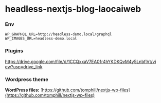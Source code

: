 # headless-nextjs-blog-laocaiweb
 
### Env
```
WP_GRAPHQL_URL=http://headless-demo.local/graphql
WP_IMAGES_URL=headless-demo.local
```

### Plugins
https://drive.google.com/file/d/1CCQxxaV7EA01r4hYKDKQvM4y5LnbflVt/view?usp=drive_link

### Wordpress theme
**WordPress files:** [https://github.com/tomphill/nextjs-wp-files](https://github.com/tomphill/nextjs-wp-files)

